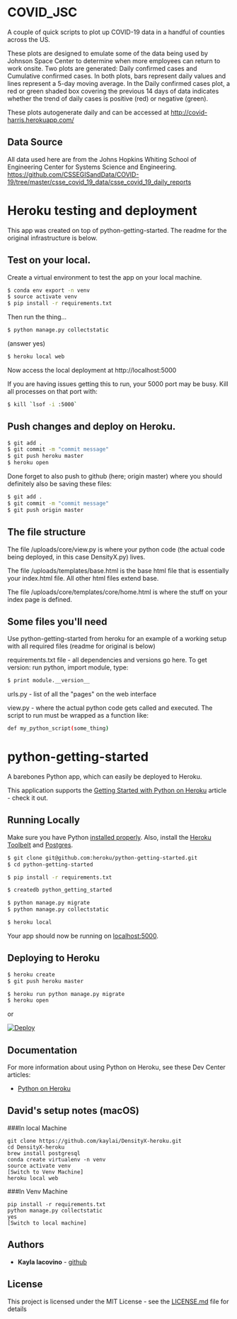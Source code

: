 COVID_JSC
=========

A couple of quick scripts to plot up COVID-19 data in a handful of counties across the US.

These plots are designed to emulate some of the data being used by Johnson Space Center to determine when more employees can return to work onsite. Two plots are generated: Daily confirmed cases and Cumulative confirmed cases. In both plots, bars represent daily values and lines represent a 5-day moving average. In the Daily confirmed cases plot, a red or green shaded box covering the previous 14 days of data indicates whether the trend of daily cases is positive (red) or negative (green).

These plots autogenerate daily and can be accessed at http://covid-harris.herokuapp.com/

Data Source
-----------
All data used here are from the Johns Hopkins Whiting School of Engineering Center for Systems Science and Engineering. https://github.com/CSSEGISandData/COVID-19/tree/master/csse_covid_19_data/csse_covid_19_daily_reports

# Heroku testing and deployment

This app was created on top of python-getting-started. The readme for the original infrastructure is below.

## Test on your local.

Create a virtual environment to test the app on your local machine.

```sh
$ conda env export -n venv
$ source activate venv
$ pip install -r requirements.txt
```

Then run the thing...
```sh
$ python manage.py collectstatic
```
(answer yes)

```sh
$ heroku local web
```

Now access the local deployment at http://localhost:5000

If you are having issues getting this to run, your 5000 port may be busy. Kill all processes on that port with:
```sh
$ kill `lsof -i :5000`
```

## Push changes and deploy on Heroku.
```sh
$ git add .
$ git commit -m "commit message"
$ git push heroku master
$ heroku open
```

Done forget to also push to github (here; origin master) where you should definitely also be saving these files:
```sh
$ git add .
$ git commit -m "commit message"
$ git push origin master
```

## The file structure
The file /uploads/core/view.py is where your python code (the actual code being deployed, in this case DensityX.py) lives.

The file /uploads/templates/base.html is the base html file that is essentially your index.html file. All other html files extend base.

The file /uploads/core/templates/core/home.html is where the stuff on your index page is defined.

## Some files you'll need
Use python-getting-started from heroku for an example of a working setup with all required files (readme for original is below)

requirements.txt file - all dependencies and versions go here. To get version: run python, import module, type:
```sh
$ print module.__version__
```

urls.py - list of all the "pages" on the web interface

view.py - where the actual python code gets called and executed. The script to run must be wrapped as a function like:
```sh
def my_python_script(some_thing)
```

# python-getting-started

A barebones Python app, which can easily be deployed to Heroku.

This application supports the [Getting Started with Python on Heroku](https://devcenter.heroku.com/articles/getting-started-with-python) article - check it out.

## Running Locally

Make sure you have Python [installed properly](http://install.python-guide.org).  Also, install the [Heroku Toolbelt](https://toolbelt.heroku.com/) and [Postgres](https://devcenter.heroku.com/articles/heroku-postgresql#local-setup).

```sh
$ git clone git@github.com:heroku/python-getting-started.git
$ cd python-getting-started

$ pip install -r requirements.txt

$ createdb python_getting_started

$ python manage.py migrate
$ python manage.py collectstatic

$ heroku local
```

Your app should now be running on [localhost:5000](http://localhost:5000/).

## Deploying to Heroku

```sh
$ heroku create
$ git push heroku master

$ heroku run python manage.py migrate
$ heroku open
```
or

[![Deploy](https://www.herokucdn.com/deploy/button.png)](https://heroku.com/deploy)

## Documentation

For more information about using Python on Heroku, see these Dev Center articles:

- [Python on Heroku](https://devcenter.heroku.com/categories/python)

## David's setup notes (macOS)

###In local Machine
```
git clone https://github.com/kaylai/DensityX-heroku.git
cd DensityX-heroku
brew install postgresql
conda create virtualenv -n venv
source activate venv
[Switch to Venv Machine]
heroku local web
```

###In Venv Machine
```
pip install -r requirements.txt
python manage.py collectstatic
yes
[Switch to local machine]
```


## Authors

* **Kayla Iacovino** - [github](https://github.com/kaylai)


## License

This project is licensed under the MIT License - see the [LICENSE.md](LICENSE.md) file for details
